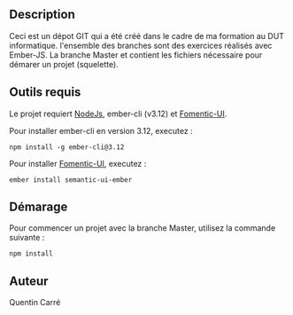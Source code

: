 ## Description

Ceci est un dépot GIT qui a été créé dans le cadre de ma formation au DUT informatique. l'ensemble des branches sont des exercices réalisés avec Ember-JS. La branche Master et contient les fichiers nécessaire pour démarer un projet (squelette).

## Outils requis 

Le projet requiert [NodeJs](https://nodejs.org/en/), ember-cli (v3.12) et [Fomentic-UI](https://fomantic-ui.com/). 

Pour installer ember-cli en version 3.12, executez :
```
npm install -g ember-cli@3.12
```

Pour installer [Fomentic-UI](https://fomantic-ui.com/), executez :

```
ember install semantic-ui-ember
```

## Démarage 

Pour commencer un projet avec la branche Master, utilisez la commande suivante :
```
npm install
```
## Auteur 

Quentin Carré
